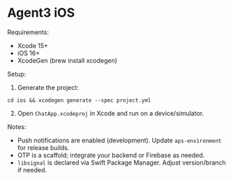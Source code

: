 # Agent3 iOS

Requirements:
- Xcode 15+
- iOS 16+
- XcodeGen (brew install xcodegen)

Setup:
1. Generate the project:
```
cd ios && xcodegen generate --spec project.yml
```
2. Open `ChatApp.xcodeproj` in Xcode and run on a device/simulator.

Notes:
- Push notifications are enabled (development). Update `aps-environment` for release builds.
- OTP is a scaffold; integrate your backend or Firebase as needed.
- `libsignal` is declared via Swift Package Manager. Adjust version/branch if needed.